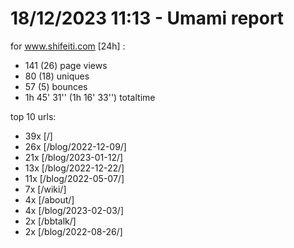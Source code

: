# 18/12/2023 11:13 - Umami report
for www.shifeiti.com [24h] :

 - 141 (26) page views
 - 80 (18) uniques
 - 57 (5) bounces
 - 1h 45' 31'' (1h 16' 33'') totaltime


top 10 urls:
 - 39x [/]
 - 26x [/blog/2022-12-09/]
 - 21x [/blog/2023-01-12/]
 - 13x [/blog/2022-12-22/]
 - 11x [/blog/2022-05-07/]
 - 7x [/wiki/]
 - 4x [/about/]
 - 4x [/blog/2023-02-03/]
 - 2x [/bbtalk/]
 - 2x [/blog/2022-08-26/]


